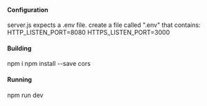 #### Configuration
<p>
server.js expects a .env file. create a file called ".env" that contains:
<br />
HTTP_LISTEN_PORT=8080
HTTPS_LISTEN_PORT=3000
</p>

#### Building
<p>
npm i
npm install --save cors
</p>

#### Running
<p>
npm run dev
</p>
